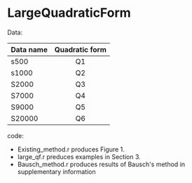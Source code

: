# LargeQuadraticForm

Data:

| Data name       | Quadratic form  | 
| ------------- |:-------------:| 
| s500        |   Q1| 
| s1000       |   Q2       | 
| S2000       |    Q3       | 
| S7000       |    Q4       | 
| S9000       |    Q5       | 
| S20000      |    Q6       | 


code:

* Existing_method.r produces Figure 1.
* large_qf.r preduces examples in Section 3.
* Bausch_method.r produces results of Bausch's method in supplementary information 
